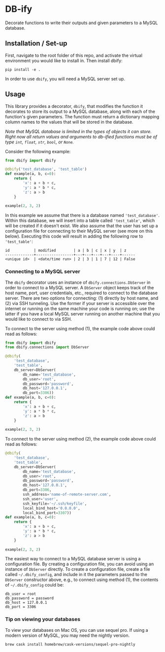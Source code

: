 # DB-ify
Decorate functions to write their outputs and given parameters to a MySQL database. 

## Installation / Set-up

First, navigate to the root folder of this repo, and activate the virtual environment you would like to install in. Then install dbify:
```
pip install -e .
```

In order to use `dbify`, you will need a MySQL server set up.

## Usage

This library provides a decorator, `dbify`, that modifies the function it decorates to store its output to a MySQL database, along with each of the function's given parameters. The function must return a dictionary mapping column names to the values that will be stored in the database.

_Note that MySQL database is limited in the types of objects it can store. Right now all return values and arguments to db-ified functions must be of type `int`, `float`, `str`, `bool`, or `None`._

Consider the following example:
```python
from dbify import dbify

@dbify('test_database', 'test_table')
def example(a, b, c=0):
    return {
        'x': a + b + c,
        'y': a * b * c,
        'z': a > b
    }
    
example(2, 3, 2)
```

In this example we assume that there is a database named `'test_database'`. Within this database, we will insert into a table called `'test_table'`, which will be created if it doesn't exist. We also assume that the user has set up a configuration file for connecting to their MySQL server (see more on this below). Executing this code will result in adding the following row to `'test_table'`:

```
id           | modified        | a | b | c | x | y  | z
-------------+-----------------+---+---+---+---+----+------
<unique id>  | <date/time run> | 2 | 3 | 1 | 7 | 12 | False
```

### Connecting to a MySQL server

The `dbify` decorator uses an instance of `dbify.connections.DbServer` in order to connect to a MySQL server. A `DbServer` object keeps track of the host name, port, user credentials, etc., required to connect to the database server. There are two options for connecting: (1) directly by host name, and (2) via SSH tunneling. Use the former if your server is accessible over the internet or running on the same machine your code is running on; use the latter if you have a local MySQL server running on another machine that you would like to connect to via SSH.

To connect to the server using method (1), the example code above could read as follows:
```python
from dbify import dbify
from dbify.connections import DbServer

@dbify(
    'test_database', 
    'test_table',
    db_server=DbServer(
        db_name='test_database',
        db_user='root',
        db_password='password',
        db_host='127.0.0.1',
        db_port=3306))
def example(a, b, c=0):
    return {
        'x': a + b + c,
        'y': a * b * c,
        'z': a > b
    }
    
example(2, 3, 2)
```

To connect to the server using method (2), the example code above could read as follows:
```python
@dbify(
    'test_database', 
    'test_table',
    db_server=DbServer(
        db_name='test_database',
        db_user='root',
        db_password='password',
        db_host='127.0.0.1',
        db_port=3306,
        ssh_address='name-of-remote-server.com',
        ssh_user='user',
        ssh_keyfile='~/.ssh/keyfile',
        local_bind_host='0.0.0.0',
        local_bind_port=3307))
def example(a, b, c=0):
    return {
        'x': a + b + c,
        'y': a * b * c,
        'z': a > b
    }
    
example(2, 3, 2)
```

The easiest way to connect to a MySQL database server is using a configuration file. By creating a configuration file, you can avoid using an instance of `DbServer` directly. To create a configuration file, create a file called `~/.dbify_config`, and include in it the parameters passed to the `DbServer` constructor above, e.g., to connect using method (1), the contents of `~/.dbify_config` could be:
```
db_user = root
db_password = password
db_host = 127.0.0.1
db_port = 3306
```

### Tip on viewing your databases

To view your databases on Mac OS, you can use sequel pro. If using a modern version of MySQL, you may need the nightly version.
```
brew cask install homebrew/cask-versions/sequel-pro-nightly
```
